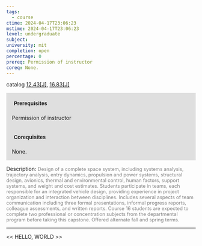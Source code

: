 ```yaml
---
tags:
  - course
ctime: 2024-04-17T23:06:23
mstime: 2024-04-17T23:06:23
level: undergraduate
subject: 
university: mit
completion: open
percentage: 0
prereq: Permission of instructor
coreq: None.
---
```


catalog [12.43[J]](http://student.mit.edu/catalog/m12a.html#12.43), [16.83[J]](http://student.mit.edu/catalog/m16b.html#16.83)

<span style="display: block; padding: 15px; background-color: rgb(100, 100, 100, 0.2);"><font id="m_prereq782_0" style="display: block; font-family: Arial, sans-serif; font-weight: bold; padding: 5px">Prerequisites</font><br><span id="prereq782_0">Permission of instructor</span></span>
<span style="display: block; padding: 15px; background-color: rgb(100, 100, 100, 0.2);"><font id="m_coreq782_0" style="display: block; font-family: Arial, sans-serif; font-weight: bold; padding: 5px">Corequisites</font><br><span id="coreq782_0">None.</span></span>

<font style="">Description:</font>
<font style="color: grey; font-size: 0.8rem;">Design of a complete space system, including systems analysis, trajectory analysis, entry dynamics, propulsion and power systems, structural design, avionics, thermal and environmental control, human factors, support systems, and weight and cost estimates. Students participate in teams, each responsible for an integrated vehicle design, providing experience in project organization and interaction between disciplines. Includes several aspects of team communication including three formal presentations, informal progress reports, colleague assessments, and written reports. Course 16 students are expected to complete two professional or concentration subjects from the departmental program before taking this capstone. Offered alternate fall and spring terms.</font>



---

<< HELLO, WORLD >>
